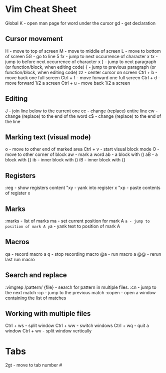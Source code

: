 # Vim Cheat Sheet
Global
K - open man page for word under the cursor
gd - get declaration

## Cursor movement
H - move to top of screen
M - move to middle of screen
L - move to bottom of screen
5G - go to line 5
fx - jump to next occurrence of character x
tx - jump to before next occurrence of character x
} - jump to next paragraph (or function/block, when editing code)
{ - jump to previous paragraph (or function/block, when editing code)
zz - center cursor on screen
Ctrl + b - move back one full screen
Ctrl + f - move forward one full screen
Ctrl + d - move forward 1/2 a screen
Ctrl + u - move back 1/2 a screen

## Editing
J - join line below to the current one
cc - change (replace) entire line
cw - change (replace) to the end of the word
c$ - change (replace) to the end of the line

## Marking text (visual mode)
o - move to other end of marked area
Ctrl + v - start visual block mode
O - move to other corner of block
aw - mark a word
ab - a block with ()
aB - a block with {}
ib - inner block with ()
iB - inner block with {}

## Registers
:reg - show registers content "xy - yank into register x
"xp - paste contents of register x

## Marks
:marks - list of marks
ma - set current position for mark A `a - jump to position of mark A
y`a - yank text to position of mark A

## Macros
qa - record macro a
q - stop recording macro @a - run macro a
@@ - rerun last run macro

## Search and replace
:vimgrep /pattern/ {file} - search for pattern in multiple files.
:cn - jump to the next match :cp - jump to the previous match
:copen - open a window containing the list of matches

## Working with multiple files
Ctrl + ws - split window
Ctrl + ww - switch windows
Ctrl + wq - quit a window
Ctrl + wv - split window vertically

# Tabs
2gt - move to tab number #

